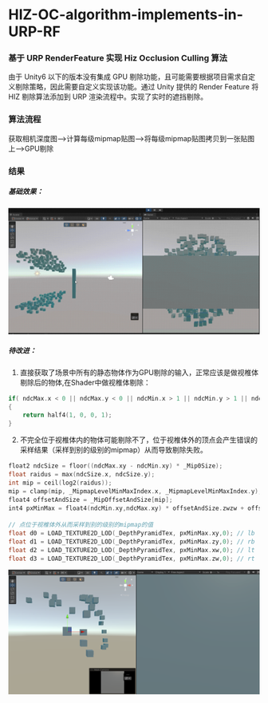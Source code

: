 # HIZ-OC-algorithm-implements-in-URP-RF

### 基于 URP RenderFeature 实现 Hiz Occlusion Culling 算法

由于 Unity6 以下的版本没有集成 GPU 剔除功能，且可能需要根据项目需求自定义剔除策略，因此需要自定义实现该功能。通过 Unity 提供的 Render Feature 将 HIZ 剔除算法添加到 URP 渲染流程中。实现了实时的遮挡剔除。

### 算法流程

获取相机深度图-->计算每级mipmap贴图-->将每级mipmap贴图拷贝到一张贴图上-->GPU剔除

### 结果

##### 基础效果：

![](./Image/hiz.gif)

##### 待改进：

1. 直接获取了场景中所有的静态物体作为GPU剔除的输入，正常应该是做视椎体剔除后的物体,在Shader中做视椎体剔除：

```c++
if( ndcMax.x < 0 || ndcMax.y < 0 || ndcMin.x > 1 || ndcMin.y > 1 || ndcMax.z >1 || ndcMin.z<0)
{
    return half4(1, 0, 0, 1);
}
```
2. 不完全位于视椎体内的物体可能剔除不了，位于视椎体外的顶点会产生错误的采样结果（采样到别的级别的mipmap）从而导致剔除失败。

```c++
float2 ndcSize = floor((ndcMax.xy - ndcMin.xy) * _Mip0Size);
float raidus = max(ndcSize.x, ndcSize.y);
int mip = ceil(log2(raidus));
mip = clamp(mip, _MipmapLevelMinMaxIndex.x, _MipmapLevelMinMaxIndex.y);
float4 offsetAndSize = _MipOffsetAndSize[mip];
int4 pxMinMax = float4(ndcMin.xy,ndcMax.xy) * offsetAndSize.zwzw + offsetAndSize.xyxy;

// 点位于视椎体外从而采样到别的级别的mipmap的值
float d0 = LOAD_TEXTURE2D_LOD(_DepthPyramidTex, pxMinMax.xy,0); // lb
float d1 = LOAD_TEXTURE2D_LOD(_DepthPyramidTex, pxMinMax.zy,0); // rb
float d2 = LOAD_TEXTURE2D_LOD(_DepthPyramidTex, pxMinMax.xw,0); // lt
float d3 = LOAD_TEXTURE2D_LOD(_DepthPyramidTex, pxMinMax.zw,0); // rt
```

![](./Image/1.png)
